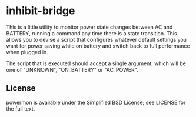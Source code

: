 # inhibit-bridge

This is a little utility to monitor power state changes between AC and BATTERY,
running a command any time there is a state transition. This allows you to
devise a script that configures whatever default settings you want for power
saving while on battery and switch back to full performance when plugged in.

The script that is executed should accept a single argument, which will be one
of "UNKNOWN", "ON_BATTERY" or "AC_POWER".


## License

powermon is available under the Simplified BSD License; see LICENSE for
the full text.
